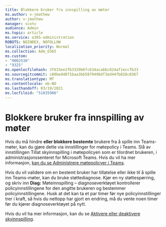 ```yaml
---
title: Blokkere bruker fra innspilling av møter
ms.author: v-jmathew
author: v-jmathew
manager: scotv
audience: Admin
ms.topic: article
ms.service: o365-administration
ROBOTS: NOINDEX, NOFOLLOW
localization_priority: Normal
ms.collection: Adm_O365
ms.custom:
- "9002530"
- "9325"
ms.openlocfilehash: 3f633ee1fb3329b6fc634acabbc824af1eccfb33
ms.sourcegitcommit: c08bed4071baa3bb5879496df3ed44fb828c8367
ms.translationtype: MT
ms.contentlocale: nb-NO
ms.lasthandoff: 03/19/2021
ms.locfileid: "51035986"
---
```

# <a name="block-user-from-recording-meetings"></a>Blokkere bruker fra innspilling av møter

Hvis du må hindre **eller blokkere bestemte** brukere fra å spille inn Teams-møter, kan du gjøre dette via innstillinger for møtepolicy i Teams. Slå av innstillingen Tillat skyinnspilling i møtepolicyen som er tilordnet brukeren, i administrasjonssenteret for Microsoft Teams.  Hvis du vil ha mer informasjon, [kan du se Administrere møtepolicyer i Teams](https://docs.microsoft.com/microsoftteams/meeting-policies-in-teams#allow-cloud-recording).

Hvis du vil validere om en bestemt bruker har tillatelse eller ikke til å spille inn Teams-møter, kan du bruke støttediagnose. Kjør en ny støttespørring, og skriv inn **Diag:** Møteinnspilling – diagnoseverktøyet kontrollerer policyinnstillingene for den angitte brukeren og bestemmer policyinnstillingene. Husk at det kan ta et par timer før nye policyinnstillinger trer i kraft, så hvis du nettopp har gjort en endring, må du vente noen timer før du kjører diagnoseverktøyet på nytt.

Hvis du vil ha mer informasjon, kan du se [Aktivere eller deaktivere skyinnspilling](https://docs.microsoft.com/microsoftteams/cloud-recording#turn-on-or-turn-off-cloud-recording).
